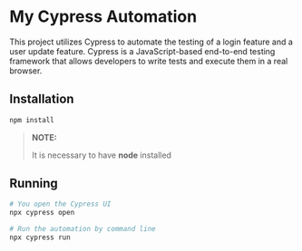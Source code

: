 # My Cypress Automation

This project utilizes Cypress to automate the testing of a login feature and a user update feature.
Cypress is a JavaScript-based end-to-end testing framework that allows developers to write tests and execute them in a real browser.

## Installation
```bash
npm install
```
> **NOTE:**
>
> It is necessary to have **node** installed

## Running
```bash
# You open the Cypress UI
npx cypress open

# Run the automation by command line
npx cypress run
```
